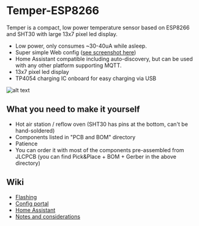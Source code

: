 # Temper-ESP8266
Temper is a compact, low power temperature sensor based on ESP8266 and SHT30 with large 13x7 pixel led display.  

- Low power, only consumes ~30-40uA while asleep.
- Super simple Web config ([see screenshot here](https://github.com/mcer12/Temper-ESP8266/wiki/Config-portal-&-OTA))
- Home Assistant compatible including auto-discovery, but can be used with any other platform supporting MQTT.
- 13x7 pixel led display
- TP4054 charging IC onboard for easy charging via USB

![alt text](https://github.com/mcer12/Temper-ESP8266/raw/master/Images/pcb.jpg)

## What you need to make it yourself
- Hot air station / reflow oven (SHT30 has pins at the bottom, can't be hand-soldered)
- Components listed in "PCB and BOM" directory
- Patience
- You can order it with most of the components pre-assembled from JLCPCB (you can find Pick&Place + BOM + Gerber  in the above directory)

## Wiki
- [Flashing](https://github.com/mcer12/Temper-ESP8266/wiki/Flashing)
- [Config portal](https://github.com/mcer12/Temper-ESP8266/wiki/Config-portal-&-OTA)
- [Home Assistant](https://github.com/mcer12/Temper-ESP8266/wiki/Home-Assistant)
- [Notes and considerations](https://github.com/mcer12/Temper-ESP8266/wiki/Some-notes-and-considerations)
